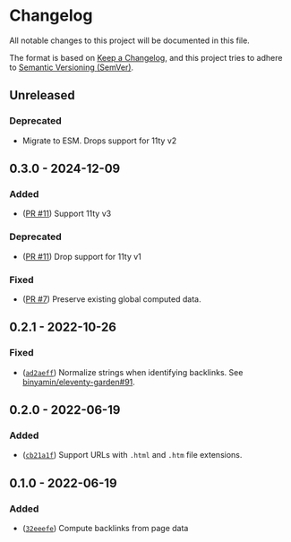 # Changelog

All notable changes to this project will be documented in this file.

The format is based on [Keep a Changelog](https://keepachangelog.com/en/1.0.0/),
and this project tries to adhere to
[Semantic Versioning (SemVer)](https://semver.org/spec/v2.0.0.html).

<!--
    **Added** for new features.
    **Changed** for changes in existing functionality.
    **Deprecated** for soon-to-be removed features.
    **Removed** for now removed features.
    **Fixed** for any bug fixes.
    **Security** in case of vulnerabilities.
 -->

## Unreleased

### Deprecated

- Migrate to ESM. Drops support for 11ty v2

## 0.3.0 - 2024-12-09

### Added

- ([PR #11](https://github.com/binyamin/eleventy-plugin-backlinks/pull/11))
  Support 11ty v3

### Deprecated

- ([PR #11](https://github.com/binyamin/eleventy-plugin-backlinks/pull/11)) Drop
  support for 11ty v1

### Fixed

- ([PR #7](https://github.com/binyamin/eleventy-plugin-backlinks/pull/7))
  Preserve existing global computed data.

## 0.2.1 - 2022-10-26

### Fixed

- ([`ad2aeff`](https://github.com/binyamin/eleventy-plugin-backlinks/commit/ad2aeffb8d1d5c00f74ec5e757ed8bc56a23ba19))
  Normalize strings when identifying backlinks. See
  [binyamin/eleventy-garden#91](https://github.com/binyamin/eleventy-garden/pull/91).

## 0.2.0 - 2022-06-19

### Added

- ([`cb21a1f`](https://github.com/binyamin/eleventy-plugin-backlinks/commit/cb21a1f3d1e737e572c6f0c90d63092e05df98af))
  Support URLs with `.html` and `.htm` file extensions.

## 0.1.0 - 2022-06-19

### Added

- ([`32eeefe`](https://github.com/binyamin/eleventy-plugin-backlinks/commit/32eeefe75e3a6901219c5234e4fade794ac0376c))
  Compute backlinks from page data

